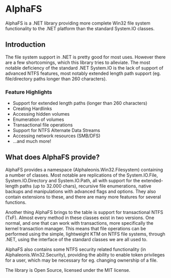 # AlphaFS

AlphaFS is a .NET library providing more complete Win32 file system functionality to the .NET platform than the standard System.IO classes.

## Introduction

The file system support in .NET is pretty good for most uses. However there are a few shortcomings, which this library tries to alleviate. The most notable deficiency of the standard .NET System.IO is the lack of support of advanced NTFS features, most notably extended length path support (eg. file/directory paths longer than 260 characters).

### Feature Highlights

* Support for extended length paths (longer than 260 characters)
* Creating Hardlinks
* Accessing hidden volumes
* Enumeration of volumes
* Transactional file operations
* Support for NTFS Alternate Data Streams
* Accessing network resources (SMB/DFS)
* ...and much more!

## What does AlphaFS provide?

AlphaFS provides a namespace (Alphaleonis.Win32.Filesystem) containing a number of classes. Most notable
are replications of the System.IO.File, System.IO.Directory and System.IO.Path, all with support for the
extended-length paths (up to 32.000 chars), recursive file enumerations, native backups and manipulations with 
advanced flags and options. They also contain extensions to these, and there are many more features 
for several functions.

Another thing AlphaFS brings to the table is support for transactional NTFS (TxF). Almost every method in
these classes exist in two versions. One normal, and one that can work with transactions, more specifically the
kernel transaction manager. This means that file operations can be performed using the simple, lightweight KTM 
on NTFS file systems, through .NET, using the interface of the standard classes we are all used to.

AlphaFS also contains some NTFS security related functionality (in Alphaleonis.Win32.Security), providing 
the ability to enable token privileges for a user, which may be necessary for eg. changing ownership of a file.

The library is Open Source, licensed under the MIT license.
